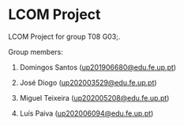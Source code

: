 # LCOM Project

LCOM Project for group T08 G03;.

Group members:

1. Domingos Santos (up201906680@edu.fe.up.pt)

2. José Diogo (up202003529@edu.fe.up.pt)

3. Miguel Teixeira (up202005208@edu.fe.up.pt)

4. Luís Paiva (up202006094@edu.fe.up.pt)
